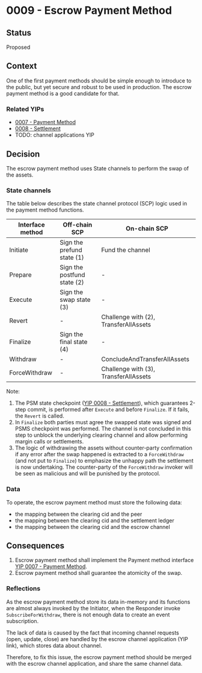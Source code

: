 # 0009 - Escrow Payment Method

## Status

Proposed

## Context

One of the first payment methods should be simple enough to introduce to the public, but yet secure and robust to be used in production. The escrow payment method is a good candidate for that.

### Related YIPs

- [0007 - Payment Method](./YIP-0007-payment-method.md)
- [0008 - Settlement](./YIP-0008-settlement.md)
- TODO: channel applications YIP

## Decision

The escrow payment method uses State channels to perform the swap of the assets.

### State channels

The table below describes the state channel protocol (SCP) logic used in the payment method functions.

| Interface method | Off-chain SCP               | On-chain SCP                          |
| ---------------- | --------------------------- | ------------------------------------- |
| Initiate         | Sign the prefund state (1)  | Fund the channel                      |
| Prepare          | Sign the postfund state (2) | -                                     |
| Execute          | Sign the swap state (3)     | -                                     |
| Revert           | -                           | Challenge with (2), TransferAllAssets |
| Finalize         | Sign the final state (4)    | -                                     |
| Withdraw         | -                           | ConcludeAndTransferAllAssets          |
| ForceWithdraw    | -                           | Challenge with (3), TransferAllAssets |

Note:

1. The PSM state checkpoint ([YIP 0008 - Settlement](./YIP-0008-settlement.md)), which guarantees 2-step commit, is performed after `Execute` and before `Finalize`. If it fails, the `Revert` is called.
2. In `Finalize` both parties must agree the swapped state was signed and PSMS checkpoint was performed. The channel is not concluded in this step to unblock the underlying clearing channel and allow performing margin calls or settlements.
3. The logic of withdrawing the assets without counter-party confirmation if any error after the swap happened is extracted to a `ForceWithdraw` (and not put to `Finalize`) to emphasize the unhappy path the settlement is now undertaking.
   The counter-party of the `ForceWithdraw` invoker will be seen as malicious and will be punished by the protocol.

### Data

To operate, the escrow payment method must store the following data:

- the mapping between the clearing cid and the peer
- the mapping between the clearing cid and the settlement ledger
- the mapping between the clearing cid and the escrow channel

## Consequences

1. Escrow payment method shall implement the Payment method interface [YIP 0007 - Payment Method](./YIP-0007-payment-method.md).
2. Escrow payment method shall guarantee the atomicity of the swap.

### Reflections

As the escrow payment method store its data in-memory and its functions are almost always invoked by the Initiator, when the Responder invoke `SubscribeForWithdraw`, there is not enough data to create an event subscription.

The lack of data is caused by the fact that incoming channel requests (open, update, close) are handled by the escrow channel application (YIP link), which stores data about channel.

Therefore, to fix this issue, the escrow payment method should be merged with the escrow channel application, and share the same channel data.
